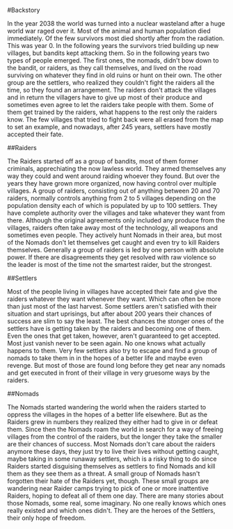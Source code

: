  
#Backstory

In the year 2038 the world was turned into a nuclear wasteland after a huge world war raged over it. Most of the animal and human population died immediately. Of the few survivors most died shortly after from the radiation. This was year 0. In the following years the survivors tried building up new villages, but bandits kept attacking them. So in the following years two types of people emerged. The first ones, the nomads, didn't bow down to the bandit, or raiders, as they call themselves, and lived on the road surviving on whatever they find in old ruins or hunt on their own. The other group are the settlers, who realized they couldn't fight the raiders all the time, so they found an arrangement. The raiders don't attack the villages and in return the villagers have to give up most of their produce and sometimes even agree to let the raiders take people with them. Some of them get trained by the raiders, what happens to the rest only the raiders know. The few villages that tried to fight back were all erased from the map to set an example, and nowadays, after 245 years, settlers have mostly accepted their fate.

##Raiders

The Raiders started off as a group of bandits, most of them former criminals, apprechiating the now lawless world. They armed themselves any way they could and went around raiding whoever they found. But over the years they have grown more organized, now having control over multiple villages. A group of raiders, consisting out of anything between 20 and 70 raiders, normally controls anything from 2 to 5 villages depending on the  population density each of which is populated by up to 100 settlers. They have complete authority over the villages and take whatever they want from there. Although the original agreements only included any produce from the villages, raiders often take away most of the technology, all weapons and sometimes even people. They actively hunt Nomads in their area, but most of the Nomads don't let themselves get caught and even try to kill Raiders themselves. Generally a group of raiders is led by one person with absolute power. If there are disagreements they get resolved with raw violence so the leader is most of the time not the smartest raider, but the strongest.

##Settlers

Most of the people living in villages have accepted their fate and give the raiders whatever they want whenever they want. Which can often be more than just most of the last harvest. Some settlers aren't satisfied with their situation and start uprisings, but after about 200 years their chances of success are slim to say the least. The best chances the stonger ones of the settlers have is getting taken by the raiders and becoming one of them. Even the ones that get taken, however, aren't guaranteed to get accepted. Most just vanish never to be seen again. No one knows what actually happens to them. Very few settlers also try to escape and find a group of nomads to take them in in the hopes of a better life and maybe even revenge. But most of those are found long before they get near any nomads and get executed in front of their village in very gruesome ways by the raiders.

##Nomads

The Nomads started wandering the world when the raiders started to oppress the villages in the hopes of a better life elsewhere. But as the Raiders grew in numbers they realized they either had to give in or defeat them. Since then the Nomads roam the world in search for a way of freeing villages from the control of the raiders, but the longer they take the smaller are their chances of success. Most Nomads don't care about the raiders anymore these days, they just try to live their lives without getting caught, maybe taking in some runaway settlers, which is a risky thing to do since Raiders started disguising themselves as settlers to find Nomads and kill them as they see them as a threat. A small group of Nomads hasn't forgotten their hate of the Raiders yet, though. These small groups are wandering near Raider camps trying to pick of one or more inattentive Raiders, hoping to defeat all of them one day. There are many stories about those Nomads, some real, some imaginary. No one really knows which ones really existed and which ones didn't. They are the heroes of the Settlers, their only hope of freedom.